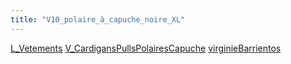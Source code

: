 ```yaml
---
title: "V10_polaire_à_capuche_noire_XL"
---
```


[L_Vetements](notes/equipements/L_Vetements.md) [V_CardigansPullsPolairesCapuche](V_CardigansPullsPolairesCapuche.md) [virginieBarrientos](virginieBarrientos)